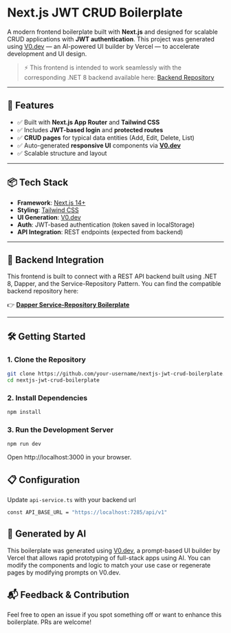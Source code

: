 # Next.js JWT CRUD Boilerplate

A modern frontend boilerplate built with **Next.js** and designed for scalable CRUD applications with **JWT authentication**. This project was generated using [V0.dev](https://v0.dev) — an AI-powered UI builder by Vercel — to accelerate development and UI design.

> ⚡ This frontend is intended to work seamlessly with the corresponding .NET 8 backend available here: [Backend Repository](https://github.com/WaleedNaveed/dapper-service-repository-boilerplate)

---


## 🚀 Features

- ✅ Built with **Next.js App Router** and **Tailwind CSS**
- ✅ Includes **JWT-based login** and **protected routes**
- ✅ **CRUD pages** for typical data entities (Add, Edit, Delete, List)
- ✅ Auto-generated **responsive UI** components via **[V0.dev](https://v0.dev)**
- ✅ Scalable structure and layout

---


## 📦 Tech Stack

- **Framework**: [Next.js 14+](https://nextjs.org/)
- **Styling**: [Tailwind CSS](https://tailwindcss.com/)
- **UI Generation**: [V0.dev](https://v0.dev)
- **Auth**: JWT-based authentication (token saved in localStorage)
- **API Integration**: REST endpoints (expected from backend)

---


## 🔗 Backend Integration

This frontend is built to connect with a REST API backend built using .NET 8, Dapper, and the Service-Repository Pattern. You can find the compatible backend repository here:

👉 **[Dapper Service-Repository Boilerplate](https://github.com/WaleedNaveed/dapper-service-repository-boilerplate)**


---


## 🛠 Getting Started


### 1. Clone the Repository

```bash
git clone https://github.com/your-username/nextjs-jwt-crud-boilerplate.git
cd nextjs-jwt-crud-boilerplate
```


### 2. Install Dependencies

```bash
npm install
```


### 3. Run the Development Server

```bash
npm run dev
```

Open http://localhost:3000 in your browser.


## 📋 Configuration
Update ```api-service.ts``` with your backend url
```bash
const API_BASE_URL = "https://localhost:7285/api/v1"
```


## 🤖 Generated by AI
This boilerplate was generated using [V0.dev](https://v0.dev), a prompt-based UI builder by Vercel that allows rapid prototyping of full-stack apps using AI.
You can modify the components and logic to match your use case or regenerate pages by modifying prompts on V0.dev.


## 📬 Feedback & Contribution
Feel free to open an issue if you spot something off or want to enhance this boilerplate. PRs are welcome!

